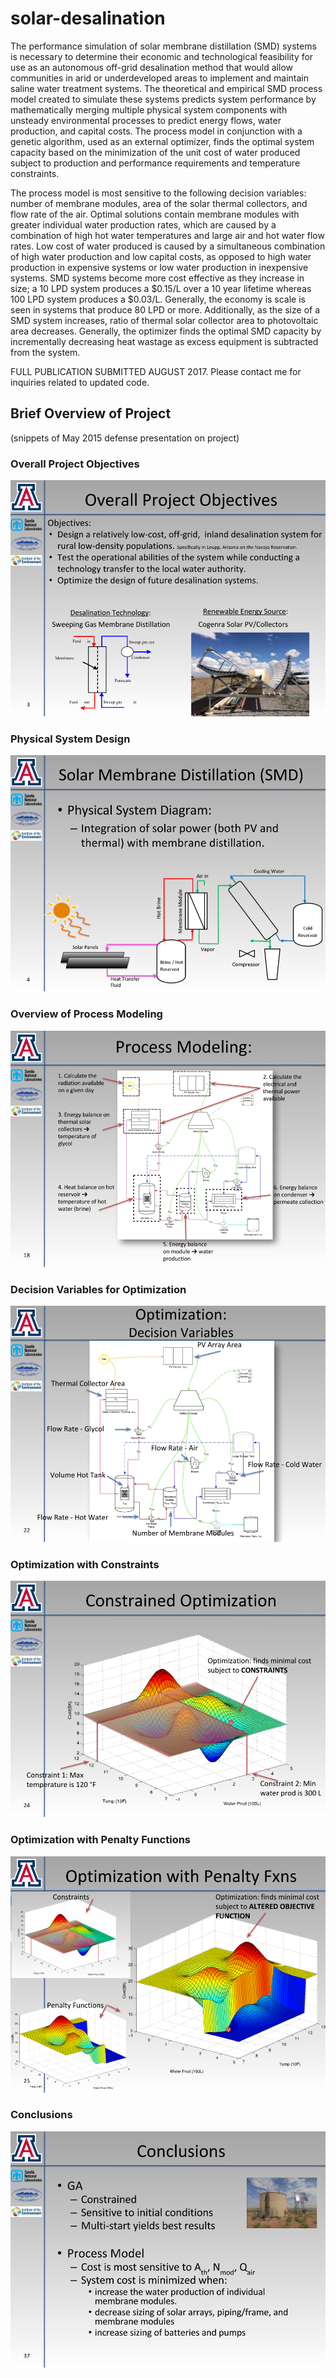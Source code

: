 # solar-desalination

  The performance simulation of solar membrane distillation (SMD) systems is necessary to determine their economic and technological feasibility for use as an autonomous off-grid desalination method that would allow communities in arid or underdeveloped areas to implement and maintain saline water treatment systems. The theoretical and empirical SMD process model created to simulate these systems predicts system performance by mathematically merging multiple physical system components with unsteady environmental processes to predict energy flows, water production, and capital costs. The process model in conjunction with a genetic algorithm, used as an external optimizer, finds the optimal system capacity based on the minimization of the unit cost of water produced subject to production and performance requirements and temperature constraints.

  The process model is most sensitive to the following decision variables: number of membrane modules, area of the solar thermal collectors, and flow rate of the air. Optimal solutions contain membrane modules with greater individual water production rates, which are caused by a combination of high hot water temperatures and large air and hot water flow rates. Low cost of water produced is caused by a simultaneous combination of high water production and low capital costs, as opposed to high water production in expensive systems or low water production in inexpensive systems. SMD systems become more cost effective as they increase in size; a 10 LPD system produces a $0.15/L over a 10 year lifetime whereas 100 LPD system produces a $0.03/L. Generally, the economy is scale is seen in systems that produce 80 LPD or more. Additionally, as the size of a SMD system increases, ratio of thermal solar collector area to photovoltaic area decreases. Generally, the optimizer finds the optimal SMD capacity by incrementally decreasing heat wastage as excess equipment is subtracted from the system.


  FULL PUBLICATION SUBMITTED AUGUST 2017.
  Please contact me for inquiries related to updated code.

## Brief Overview of Project
(snippets of May 2015 defense presentation on project)

### Overall Project Objectives
<img src="images/OverallProjectObjectives.png">


### Physical System Design
<img src="images/SystemDesign.png">


### Overview of Process Modeling
<img src="images/ProcessModeling.png">


### Decision Variables for Optimization
<img src="images/OptDecisionVariables.png">


### Optimization with Constraints
<img src="images/OptConstrained.png">


### Optimization with Penalty Functions
<img src="images/OptPenaltyFxn.png">


### Conclusions
<img src="images/Conclusions.png">
